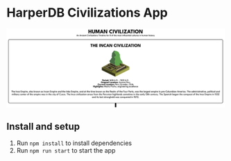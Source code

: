 # HarperDB Civilizations App

![HarperDB](/img/harperdb-civilizations.jpg)

## Install and setup

1. Run `npm install` to install dependencies
2. Run `npm run start` to start the app
